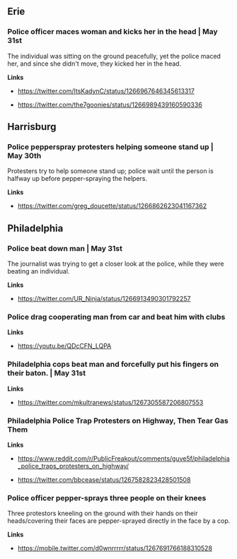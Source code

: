 ## Erie

### Police officer maces woman and kicks her in the head | May 31st

The individual was sitting on the ground peacefully, yet the police maced her, and since she didn't move, they kicked her in the head.

**Links**

* https://twitter.com/ItsKadynC/status/1266967646345613317

* https://twitter.com/the7goonies/status/1266989439160590336

## Harrisburg

### Police pepperspray protesters helping someone stand up | May 30th

Protesters try to help someone stand up; police wait until the person is halfway up before pepper-spraying the helpers.

**Links**

* https://twitter.com/greg_doucette/status/1266862623041167362

## Philadelphia

### Police beat down man | May 31st

The journalist was trying to get a closer look at the police, while they were beating an individual.

**Links**

* https://twitter.com/UR_Ninja/status/1266913490301792257


### Police drag cooperating man from car and beat him with clubs

**Links**

* https://youtu.be/QDcCFN_LQPA


### Philadelphia cops beat man and forcefully put his fingers on their baton. | May 31st

**Links**

* https://twitter.com/mkultranews/status/1267305587206807553

### Philadelphia Police Trap Protesters on Highway, Then Tear Gas Them

**Links**

* https://www.reddit.com/r/PublicFreakout/comments/guve5f/philadelphia_police_traps_protesters_on_highway/

* https://twitter.com/bbcease/status/1267582823428501508

### Police officer pepper-sprays three people on their knees

Three protestors kneeling on the ground with their hands on their heads/covering their faces are pepper-sprayed directly in the face by a cop.

**Links**

* https://mobile.twitter.com/d0wnrrrrr/status/1267691766188310528
